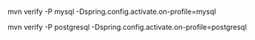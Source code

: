 mvn verify -P mysql -Dspring.config.activate.on-profile=mysql

mvn verify -P postgresql -Dspring.config.activate.on-profile=postgresql